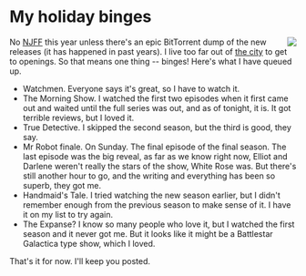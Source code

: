 # My holiday binges
<img src="http://scripting.com/images/2019/12/20/fsociety.png" border="0" align="right">No <a href="https://duckduckgo.com/?q=site%3Ascripting.com+njff&t=h_&ia=web">NJFF</a> this year unless there's an epic BitTorrent dump of the new releases (it has happened in past years). I live too far out of <a href="https://en.wikipedia.org/wiki/New_York_City">the city</a> to get to openings. So that means one thing -- binges! Here's what I have queued up.
* Watchmen. Everyone says it's great, so I have to watch it. 
* The Morning Show. I watched the first two episodes when it first came out and waited until the full series was out, and as of tonight, it is. It got terrible reviews, but I loved it. 
* True Detective. I skipped the second season, but the third is good, they say. 
* Mr Robot finale. On Sunday. The final episode of the final season. The last episode was the big reveal, as far as we know right now, Elliot and Darlene weren't really the stars of the show, White Rose was. But there's still another hour to go, and the writing and everything has been so superb, they got me. 
* Handmaid's Tale. I tried watching the new season earlier, but I didn't remember enough from the previous season to make sense of it. I have it on my list to try again.
* The Expanse? I know so many people who love it, but I watched the first season and it never got me. But it looks like it might be a Battlestar Galactica type show, which I loved. 

That's it for now. I'll keep you posted. 


